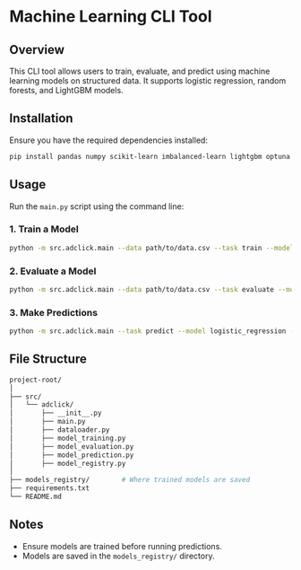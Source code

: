 # Machine Learning CLI Tool

## Overview
This CLI tool allows users to train, evaluate, and predict using machine learning models on structured data. It supports logistic regression, random forests, and LightGBM models.

## Installation
Ensure you have the required dependencies installed:
```bash
pip install pandas numpy scikit-learn imbalanced-learn lightgbm optuna joblib
```

## Usage
Run the `main.py` script using the command line:

### 1. Train a Model
```bash
python -m src.adclick.main --data path/to/data.csv --task train --model logistic_regression
```

### 2. Evaluate a Model
```bash
python -m src.adclick.main --data path/to/data.csv --task evaluate --model logistic_regression
```

### 3. Make Predictions
```bash
python -m src.adclick.main --task predict --model logistic_regression --predict_data path/to/new_data.csv
```

## File Structure
```bash
project-root/
│
├── src/
│   └── adclick/
│       ├── __init__.py
│       ├── main.py
│       ├── dataloader.py
│       ├── model_training.py
│       ├── model_evaluation.py
│       ├── model_prediction.py
│       ├── model_registry.py
│
├── models_registry/        # Where trained models are saved
├── requirements.txt
└── README.md
```

## Notes
- Ensure models are trained before running predictions.
- Models are saved in the `models_registry/` directory.

